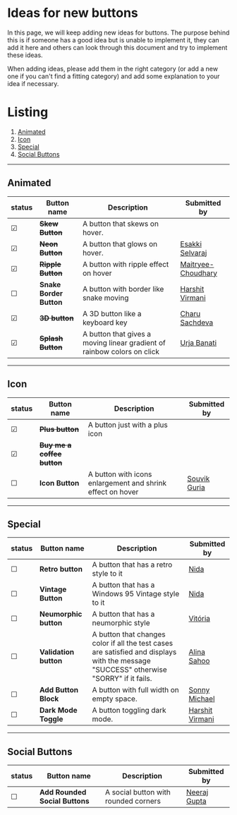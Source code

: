 # Ideas for new buttons

In this page, we will keep adding new ideas for buttons. The purpose behind this is if someone has a good idea but is unable to implement it, they can add it here and others can look through this document and try to implement these ideas.

When adding ideas, please add them in the right category (or add a new one if you can't find a fitting category) and add some explanation to your idea if necessary.

# Listing

1. [Animated](#animated)
2. [Icon](#icon)
3. [Special](#special)
4. [Social Buttons](#socialButtons)

---

## Animated

| status  | Button name             | Description                                                             | Submitted by                                                |
| ------- | ----------------------- | ----------------------------------------------------------------------- | ----------------------------------------------------------- |
| &#9745; | ~~**Skew Button**~~     | A button that skews on hover.                                           |                                                             |
| &#9745; | ~~**Neon Button**~~     | A button that glows on hover.                                           | [Esakki Selvaraj](https://github.com/esakki-selvaraj)       |
| &#9745; | ~~**Ripple Button**~~   | A button with ripple effect on hover                                    | [Maitryee-Choudhary](https://github.com/Maitryee-Choudhary) |
| &#9744; | **Snake Border Button** | A button with border like snake moving                                  | [Harshit Virmani](https://github.com/hvirmani)              |
| &#9745; | ~~**3D button**~~       | A 3D button like a keyboard key                                         | [Charu Sachdeva](https://github.com/Charu271)               |
| &#9745; | ~~**Splash Button**~~   | A button that gives a moving linear gradient of rainbow colors on click | [Urja Banati](https://github.com/ub2906)                    |

---

## Icon

| status  | Button name                    | Description                                                | Submitted by                                 |
| ------- | ------------------------------ | ---------------------------------------------------------- | -------------------------------------------- |
| &#9745; | ~~**Plus button**~~            | A button just with a plus icon                             |                                              |
| &#9745; | ~~**Buy me a coffee button**~~ |                                                            |                                              |
| &#9744; | **Icon Button**                | A button with icons enlargement and shrink effect on hover | [Souvik Guria](https://github.com/devSouvik) |

---

## Special

| status  | Button name           | Description                                                                                                                            | Submitted by                                      |
| ------- | --------------------- | -------------------------------------------------------------------------------------------------------------------------------------- | ------------------------------------------------- |
| &#9744; | **Retro button**      | A button that has a retro style to it                                                                                                  | [Nida](https://github.com/anonyda)                |
| &#9744; | **Vintage Button**    | A button that has a Windows 95 Vintage style to it                                                                                     | [Nida](https://github.com/anonyda)                |
| &#9744; | **Neumorphic button** | A button that has a neumorphic style                                                                                                   | [Vitória](https://github.com/vitoriapena)         |
| &#9744; | **Validation button** | A button that changes color if all the test cases are satisfied and displays with the message "SUCCESS" otherwise "SORRY" if it fails. | [Alina Sahoo](https://github.com/alinasahoo)      |
| &#9744; | **Add Button Block**  | A button with full width on empty space.                                                                                               | [Sonny Michael](https://github.com/isonnymichael) |
| &#9744; | **Dark Mode Toggle**  | A button toggling dark mode.                                                                                                           | [Harshit Virmani](https://github.com/hvirmani)    |

---

## Social Buttons

| status  | Button name                    | Description                          | Submitted by                                  |
| ------- | ------------------------------ | ------------------------------------ | --------------------------------------------- |
| &#9744; | **Add Rounded Social Buttons** | A social button with rounded corners | [Neeraj Gupta](https://github.com/Neeraj3508) |
